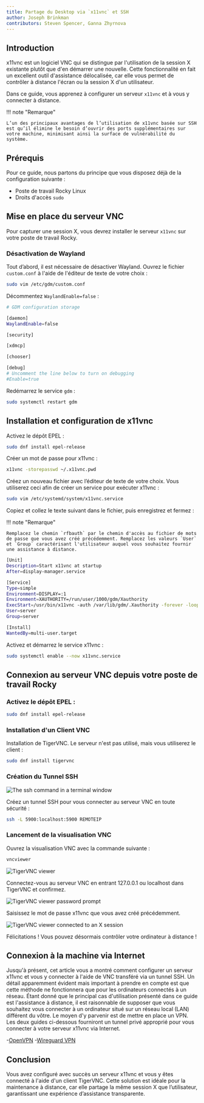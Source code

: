 ```yaml
---
title: Partage du Desktop via `x11vnc` et SSH
author: Joseph Brinkman
contributors: Steven Spencer, Ganna Zhyrnova
---
```


## Introduction

x11vnc est un logiciel VNC qui se distingue par l'utilisation de la session X existante plutôt que d'en démarrer une nouvelle. Cette fonctionnalité en fait un excellent outil d'assistance délocalisée, car elle vous permet de contrôler à distance l'écran ou la session X d'un utilisateur.

Dans ce guide, vous apprenez à configurer un serveur `x11vnc` et à vous y connecter à distance.

!!! note "Remarque"

```
L’un des principaux avantages de l’utilisation de x11vnc basée sur SSH est qu’il élimine le besoin d’ouvrir des ports supplémentaires sur votre machine, minimisant ainsi la surface de vulnérabilité du système.
```

## Prérequis

Pour ce guide, nous partons du principe que vous disposez déjà de la configuration suivante :

- Poste de travail Rocky Linux
- Droits d'accès `sudo`

## Mise en place du serveur VNC

Pour capturer une session X, vous devrez installer le serveur `x11vnc` sur votre poste de travail Rocky.

### Désactivation de Wayland

Tout d’abord, il est nécessaire de désactiver Wayland. Ouvrez le fichier `custom.conf` à l'aide de l'éditeur de texte de votre choix :

```bash
sudo vim /etc/gdm/custom.conf
```

Décommentez `WaylandEnable=false` :

```bash
# GDM configuration storage

[daemon]
WaylandEnable=false

[security]

[xdmcp]

[chooser]

[debug]
# Uncomment the line below to turn on debugging
#Enable=true
```

Redémarrez le service `gdm` :

```bash
sudo systemctl restart gdm
```

## Installation et configuration de x11vnc

Activez le dépôt EPEL :

```bash
sudo dnf install epel-release
```

Créer un mot de passe pour x11vnc :

```bash
x11vnc -storepasswd ~/.x11vnc.pwd
```

Créez un nouveau fichier avec l’éditeur de texte de votre choix. Vous utiliserez ceci afin de créer un service pour exécuter x11vnc :

```bash
sudo vim /etc/systemd/system/x11vnc.service
```

Copiez et collez le texte suivant dans le fichier, puis enregistrez et fermez :

!!! note "Remarque"

```
Remplacez le chemin `rfbauth` par le chemin d'accès au fichier de mots de passe que vous avez créé précédemment. Remplacez les valeurs `User` et `Group` caractérisant l'utilisateur auquel vous souhaitez fournir une assistance à distance.
```

```bash
[Unit]
Description=Start x11vnc at startup
After=display-manager.service

[Service]
Type=simple
Environment=DISPLAY=:1
Environment=XAUTHORITY=/run/user/1000/gdm/Xauthority
ExecStart=/usr/bin/x11vnc -auth /var/lib/gdm/.Xauthority -forever -loop -noxdamage -repeat -rfbauth /home/server/.x11vnc.pwd -rfbport 5900 -shared
User=server
Group=server

[Install]
WantedBy=multi-user.target
```

Activez et démarrez le service x11vnc :

```bash
sudo systemctl enable --now x11vnc.service
```

## Connexion au serveur VNC depuis votre poste de travail Rocky

### Activez le dépôt EPEL :

```bash
sudo dnf install epel-release
```

### Installation d'un Client VNC

Installation de TigerVNC. Le serveur n'est pas utilisé, mais vous utiliserez le client :

```bash
sudo dnf install tigervnc
```

### Création du Tunnel SSH

![The ssh command in a terminal window](images/x11vnc_plus_ssh_lan_images/vnc_ssh_tunnel.webp)

Créez un tunnel SSH pour vous connecter au serveur VNC en toute sécurité :

```bash
ssh -L 5900:localhost:5900 REMOTEIP
```

### Lancement de la visualisation VNC

Ouvrez la visualisation VNC avec la commande suivante :

```bash
vncviewer
```

![TigerVNC viewer](images/x11vnc_plus_ssh_lan_images/vnc_viewer.webp)

Connectez-vous au serveur VNC en entrant 127.0.0.1 ou localhost dans TigerVNC et confirmez.

![TigerVNC viewer password prompt](images/x11vnc_plus_ssh_lan_images/vnc_viewer_password.webp)

Saisissez le mot de passe x11vnc que vous avez créé précédemment.

![TigerVNC viewer connected to an X session](images/x11vnc_plus_ssh_lan_images/x11vnc_over_ssh_lan_conclusion.webp)

Félicitations ! Vous pouvez désormais contrôler votre ordinateur à distance !

## Connexion à la machine via Internet

Jusqu'à présent, cet article vous a montré comment configurer un serveur x11vnc et vous y connecter à l'aide de VNC transféré via un tunnel SSH. Un détail apparemment évident mais important à prendre en compte est que cette méthode ne fonctionnera que pour les ordinateurs connectés à un réseau. Étant donné que le principal cas d'utilisation présenté dans ce guide est l'assistance à distance, il est raisonnable de supposer que vous souhaitez vous connecter à un ordinateur situé sur un réseau local (LAN) différent du vôtre. Le moyen d'y parvenir est de mettre en place un VPN. Les deux guides ci-dessous fourniront un tunnel privé approprié pour vous connecter à votre serveur x11vnc via Internet.

-[OpenVPN](https://docs.rockylinux.org/guides/security/openvpn/)
-[Wireguard VPN](https://docs.rockylinux.org/guides/security/wireguard_vpn/)

## Conclusion

Vous avez configuré avec succès un serveur x11vnc et vous y êtes connecté à l'aide d'un client TigerVNC. Cette solution est idéale pour la maintenance à distance, car elle partage la même session X que l’utilisateur, garantissant une expérience d’assistance transparente.
